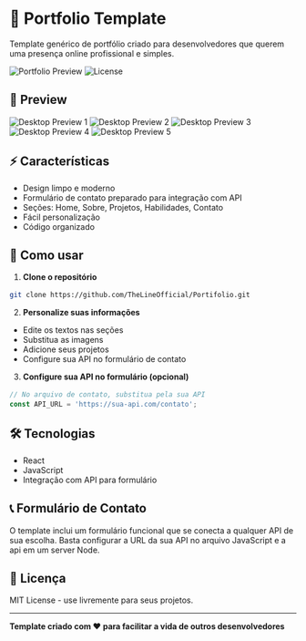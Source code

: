 # 💼 Portfolio Template

Template genérico de portfólio criado para desenvolvedores que querem uma presença online profissional e simples.

![Portfolio Preview](https://img.shields.io/badge/Status-Pronto%20para%20uso-brightgreen)
![License](https://img.shields.io/badge/License-MIT-blue)

## 📸 Preview

![Desktop Preview 1](<img width="1913" height="913" alt="image" src="assets/Captura de tela 2025-08-28 012500.png" />)
![Desktop Preview 2](<img width="1919" height="922" alt="image" src="https://github.com/user-attachments/assets/b13107bf-280a-4492-9304-0d3192af291b" />)
![Desktop Preview 3](<img width="1912" height="920" alt="image" src="https://github.com/user-attachments/assets/9c8c995f-6e7f-4e95-b96f-8fcd5ad3cb3a" />)
![Desktop Preview 4](<img width="1919" height="922" alt="image" src="https://github.com/user-attachments/assets/c08c3a46-85b3-496c-b61b-54b0550e3ebd" />)
![Desktop Preview 5](<img width="1917" height="920" alt="image" src="https://github.com/user-attachments/assets/fc2e909d-221b-401f-8a6a-cdb963b75fe7" />)

## ⚡ Características

- Design limpo e moderno
- Formulário de contato preparado para integração com API
- Seções: Home, Sobre, Projetos, Habilidades, Contato
- Fácil personalização
- Código organizado

## 🚀 Como usar

1. **Clone o repositório**
```bash
git clone https://github.com/TheLineOfficial/Portifolio.git
```

2. **Personalize suas informações**
- Edite os textos nas seções
- Substitua as imagens
- Adicione seus projetos
- Configure sua API no formulário de contato

3. **Configure sua API no formulário (opcional)**
```javascript
// No arquivo de contato, substitua pela sua API
const API_URL = 'https://sua-api.com/contato';
```

## 🛠️ Tecnologias

- React
- JavaScript
- Integração com API para formulário


## 📞 Formulário de Contato

O template inclui um formulário funcional que se conecta a qualquer API de sua escolha. Basta configurar a URL da sua API no arquivo JavaScript e a api em um server Node.

## 📝 Licença

MIT License - use livremente para seus projetos.

---

**Template criado com ❤️ para facilitar a vida de outros desenvolvedores**
